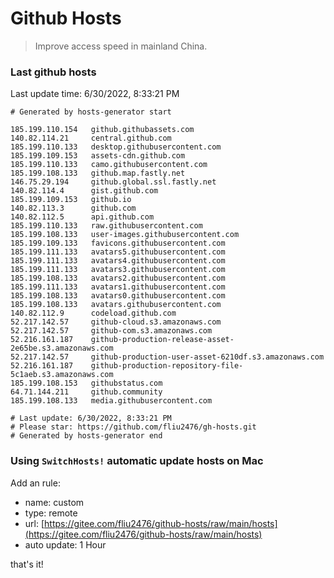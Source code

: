 # Github Hosts

> Improve access speed in mainland China.

### Last github hosts

Last update time: 6/30/2022, 8:33:21 PM

```base
# Generated by hosts-generator start 

185.199.110.154   github.githubassets.com
140.82.114.21     central.github.com
185.199.110.133   desktop.githubusercontent.com
185.199.109.153   assets-cdn.github.com
185.199.110.133   camo.githubusercontent.com
185.199.108.133   github.map.fastly.net
146.75.29.194     github.global.ssl.fastly.net
140.82.114.4      gist.github.com
185.199.109.153   github.io
140.82.113.3      github.com
140.82.112.5      api.github.com
185.199.110.133   raw.githubusercontent.com
185.199.108.133   user-images.githubusercontent.com
185.199.109.133   favicons.githubusercontent.com
185.199.111.133   avatars5.githubusercontent.com
185.199.111.133   avatars4.githubusercontent.com
185.199.111.133   avatars3.githubusercontent.com
185.199.108.133   avatars2.githubusercontent.com
185.199.111.133   avatars1.githubusercontent.com
185.199.108.133   avatars0.githubusercontent.com
185.199.108.133   avatars.githubusercontent.com
140.82.112.9      codeload.github.com
52.217.142.57     github-cloud.s3.amazonaws.com
52.217.142.57     github-com.s3.amazonaws.com
52.216.161.187    github-production-release-asset-2e65be.s3.amazonaws.com
52.217.142.57     github-production-user-asset-6210df.s3.amazonaws.com
52.216.161.187    github-production-repository-file-5c1aeb.s3.amazonaws.com
185.199.108.153   githubstatus.com
64.71.144.211     github.community
185.199.108.133   media.githubusercontent.com

# Last update: 6/30/2022, 8:33:21 PM
# Please star: https://github.com/fliu2476/gh-hosts.git
# Generated by hosts-generator end
```

### Using `SwitchHosts!` automatic update hosts on Mac
Add an rule:
- name: custom
- type: remote
- url: [https://gitee.com/fliu2476/github-hosts/raw/main/hosts](https://gitee.com/fliu2476/github-hosts/raw/main/hosts)
- auto update: 1 Hour

that's it!

